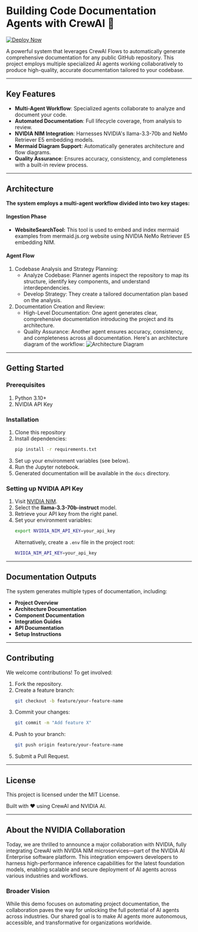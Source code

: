 # Building Code Documentation Agents with CrewAI 🤖

[![Deploy Now](https://brev-assets.s3.us-west-1.amazonaws.com/nv-lb-dark.svg)](https://console.brev.dev/launchable/deploy?launchableID=env-2qNXgLMuzlJ8LS8Kl30EXbGwxSh)

A powerful system that leverages CrewAI Flows to automatically generate comprehensive documentation for any public GitHub repository. This project employs multiple specialized AI agents working collaboratively to produce high-quality, accurate documentation tailored to your codebase.

---

## Key Features

- **Multi-Agent Workflow**: Specialized agents collaborate to analyze and document your code.
- **Automated Documentation**: Full lifecycle coverage, from analysis to review.
- **NVIDIA NIM Integration**: Harnesses NVIDIA's llama-3.3-70b and NeMo Retriever E5 embedding models.
- **Mermaid Diagram Support**: Automatically generates architecture and flow diagrams.
- **Quality Assurance**: Ensures accuracy, consistency, and completeness with a built-in review process.

---

## Architecture

**The system employs a multi-agent workflow divided into two key stages:**

#### Ingestion Phase
- **WebsiteSearchTool:** This tool is used to embed and index mermaid examples from mermaid.js.org website using NVIDIA NeMo Retriever E5 embedding NIM.

#### Agent Flow
1. Codebase Analysis and Strategy Planning:
    - Analyze Codebase: Planner agents inspect the repository to map its structure, identify key components, and understand interdependencies.
    - Develop Strategy: They create a tailored documentation plan based on the analysis.
2. Documentation Creation and Review:
    - High-Level Documentation: One agent generates clear, comprehensive documentation introducing the project and its architecture.
    - Quality Assurance: Another agent ensures accuracy, consistency, and completeness across all documentation.
Here's an architecture diagram of the workflow:
![Architecture Diagram](https://raw.githubusercontent.com/crewAIInc/nvidia-demo/main/arch_diagram.png)

---

## Getting Started

### Prerequisites

1. Python 3.10+
2. NVIDIA API Key

### Installation

1. Clone this repository
2. Install dependencies:
   ```bash
   pip install -r requirements.txt
   ```
3. Set up your environment variables (see below).
3. Run the Jupyter notebook.
4. Generated documentation will be available in the `docs` directory.

### Setting up NVIDIA API Key

1. Visit [NVIDIA NIM](https://build.nvidia.com/nim).
2. Select the **llama-3.3-70b-instruct** model.
3. Retrieve your API key from the right panel.
4. Set your environment variables:
   ```bash
   export NVIDIA_NIM_API_KEY=your_api_key
   ```
   Alternatively, create a `.env` file in the project root:
   ```bash
   NVIDIA_NIM_API_KEY=your_api_key
   ```

---

## Documentation Outputs

The system generates multiple types of documentation, including:

- **Project Overview**
- **Architecture Documentation**
- **Component Documentation**
- **Integration Guides**
- **API Documentation**
- **Setup Instructions**

---

## Contributing

We welcome contributions! To get involved:

1. Fork the repository.
2. Create a feature branch:
   ```bash
   git checkout -b feature/your-feature-name
   ```
3. Commit your changes:
   ```bash
   git commit -m "Add feature X"
   ```
4. Push to your branch:
   ```bash
   git push origin feature/your-feature-name
   ```
5. Submit a Pull Request.

---

## License

This project is licensed under the MIT License.

Built with ❤️ using CrewAI and NVIDIA AI.

---

## About the NVIDIA Collaboration

Today, we are thrilled to announce a major collaboration with NVIDIA, fully integrating CrewAI with NVIDIA NIM microservices—part of the NVIDIA AI Enterprise software platform. This integration empowers developers to harness high-performance inference capabilities for the latest foundation models, enabling scalable and secure deployment of AI agents across various industries and workflows.

### Broader Vision

While this demo focuses on automating project documentation, the collaboration paves the way for unlocking the full potential of AI agents across industries. Our shared goal is to make AI agents more autonomous, accessible, and transformative for organizations worldwide.


